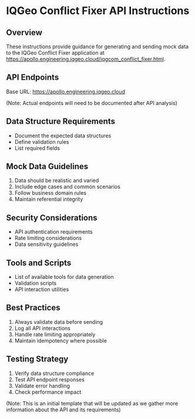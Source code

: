# IQGeo Conflict Fixer API Instructions

## Overview
These instructions provide guidance for generating and sending mock data to the IQGeo Conflict Fixer application at https://apollo.engineering.iqgeo.cloud/iqgcom_conflict_fixer.html.

## API Endpoints
Base URL: https://apollo.engineering.iqgeo.cloud

(Note: Actual endpoints will need to be documented after API analysis)

## Data Structure Requirements
- Document the expected data structures
- Define validation rules
- List required fields

## Mock Data Guidelines
1. Data should be realistic and varied
2. Include edge cases and common scenarios
3. Follow business domain rules
4. Maintain referential integrity

## Security Considerations
- API authentication requirements
- Rate limiting considerations
- Data sensitivity guidelines

## Tools and Scripts
- List of available tools for data generation
- Validation scripts
- API interaction utilities

## Best Practices
1. Always validate data before sending
2. Log all API interactions
3. Handle rate limiting appropriately
4. Maintain idempotency where possible

## Testing Strategy
1. Verify data structure compliance
2. Test API endpoint responses
3. Validate error handling
4. Check performance impact

(Note: This is an initial template that will be updated as we gather more information about the API and its requirements)
